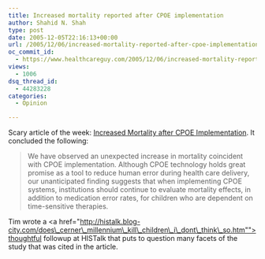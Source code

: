 ```yaml
---
title: Increased mortality reported after CPOE implementation
author: Shahid N. Shah
type: post
date: 2005-12-05T22:16:13+00:00
url: /2005/12/06/increased-mortality-reported-after-cpoe-implementation/
oc_commit_id:
  - https://www.healthcareguy.com/2005/12/06/increased-mortality-reported-after-cpoe-implementation/1478768949
views:
  - 1006
dsq_thread_id:
  - 44283228
categories:
  - Opinion

---
```

Scary article of the week: [Increased Mortality after CPOE Implementation][1]. It concluded the following:

> We have observed an unexpected increase in mortality coincident with CPOE implementation. Although CPOE technology holds great promise as a tool to reduce human error during health care delivery, our unanticipated finding suggests that when implementing CPOE systems, institutions should continue to evaluate mortality effects, in addition to medication error rates, for children who are dependent on time-sensitive therapies. 

Tim wrote a <a href="http://histalk.blog-city.com/does\_cerner\_millennium\_kill\_children\_i\_dont\_think\_so.htm"">thoughtful followup at HISTalk</a> that puts to question many facets of the study that was cited in the article.

 [1]: http://pediatrics.aappublications.org/cgi/content/abstract/116/6/1506